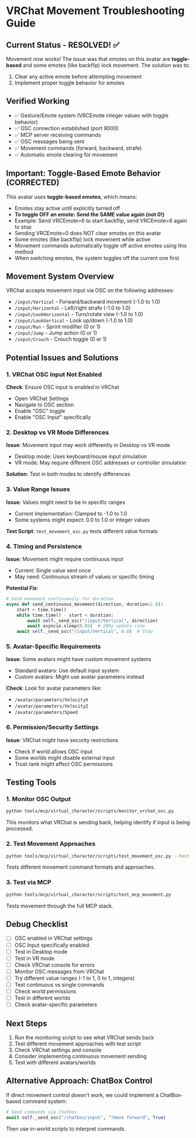 # VRChat Movement Troubleshooting Guide

## Current Status - RESOLVED! ✅

Movement now works! The issue was that emotes on this avatar are **toggle-based** and some emotes (like backflip) lock movement. The solution was to:
1. Clear any active emote before attempting movement
2. Implement proper toggle behavior for emotes

## Verified Working
- ✅ Gesture/Emote system (VRCEmote integer values with toggle behavior)
- ✅ OSC connection established (port 9000)
- ✅ MCP server receiving commands
- ✅ OSC messages being sent
- ✅ Movement commands (forward, backward, strafe)
- ✅ Automatic emote clearing for movement

## Important: Toggle-Based Emote Behavior (CORRECTED)

This avatar uses **toggle-based emotes**, which means:
- Emotes stay active until explicitly turned off
- **To toggle OFF an emote: Send the SAME value again (not 0!)**
- Example: Send VRCEmote=6 to start backflip, send VRCEmote=6 again to stop
- Sending VRCEmote=0 does NOT clear emotes on this avatar
- Some emotes (like backflip) lock movement while active
- Movement commands automatically toggle off active emotes using this method
- When switching emotes, the system toggles off the current one first

## Movement System Overview

VRChat accepts movement input via OSC on the following addresses:
- `/input/Vertical` - Forward/backward movement (-1.0 to 1.0)
- `/input/Horizontal` - Left/right strafe (-1.0 to 1.0)
- `/input/LookHorizontal` - Turn/rotate view (-1.0 to 1.0)
- `/input/LookVertical` - Look up/down (-1.0 to 1.0)
- `/input/Run` - Sprint modifier (0 or 1)
- `/input/Jump` - Jump action (0 or 1)
- `/input/Crouch` - Crouch toggle (0 or 1)

## Potential Issues and Solutions

### 1. VRChat OSC Input Not Enabled
**Check**: Ensure OSC input is enabled in VRChat
- Open VRChat Settings
- Navigate to OSC section
- Enable "OSC" toggle
- Enable "OSC Input" specifically

### 2. Desktop vs VR Mode Differences
**Issue**: Movement input may work differently in Desktop vs VR mode
- Desktop mode: Uses keyboard/mouse input simulation
- VR mode: May require different OSC addresses or controller simulation

**Solution**: Test in both modes to identify differences

### 3. Value Range Issues
**Issue**: Values might need to be in specific ranges
- Current implementation: Clamped to -1.0 to 1.0
- Some systems might expect: 0.0 to 1.0 or integer values

**Test Script**: `test_movement_osc.py` tests different value formats

### 4. Timing and Persistence
**Issue**: Movement might require continuous input
- Current: Single value sent once
- May need: Continuous stream of values or specific timing

**Potential Fix**:
```python
# Send movement continuously for duration
async def send_continuous_movement(direction, duration=2.0):
    start = time.time()
    while time.time() - start < duration:
        await self._send_osc("/input/Vertical", direction)
        await asyncio.sleep(0.05)  # 20Hz update rate
    await self._send_osc("/input/Vertical", 0.0)  # Stop
```

### 5. Avatar-Specific Requirements
**Issue**: Some avatars might have custom movement systems
- Standard avatars: Use default input system
- Custom avatars: Might use avatar parameters instead

**Check**: Look for avatar parameters like:
- `/avatar/parameters/VelocityX`
- `/avatar/parameters/VelocityZ`
- `/avatar/parameters/Speed`

### 6. Permission/Security Settings
**Issue**: VRChat might have security restrictions
- Check if world allows OSC input
- Some worlds might disable external input
- Trust rank might affect OSC permissions

## Testing Tools

### 1. Monitor OSC Output
```bash
python tools/mcp/virtual_character/scripts/monitor_vrchat_osc.py
```
This monitors what VRChat is sending back, helping identify if input is being processed.

### 2. Test Movement Approaches
```bash
python tools/mcp/virtual_character/scripts/test_movement_osc.py --host 192.168.0.152
```
Tests different movement command formats and approaches.

### 3. Test via MCP
```bash
python tools/mcp/virtual_character/scripts/test_mcp_movement.py
```
Tests movement through the full MCP stack.

## Debug Checklist

- [ ] OSC enabled in VRChat settings
- [ ] OSC Input specifically enabled
- [ ] Test in Desktop mode
- [ ] Test in VR mode
- [ ] Check VRChat console for errors
- [ ] Monitor OSC messages from VRChat
- [ ] Try different value ranges (-1 to 1, 0 to 1, integers)
- [ ] Test continuous vs single commands
- [ ] Check world permissions
- [ ] Test in different worlds
- [ ] Check avatar-specific parameters

## Next Steps

1. Run the monitoring script to see what VRChat sends back
2. Test different movement approaches with test script
3. Check VRChat settings and console
4. Consider implementing continuous movement sending
5. Test with different avatars/worlds

## Alternative Approach: ChatBox Control

If direct movement control doesn't work, we could implement a ChatBox-based command system:
```python
# Send commands via chatbox
await self._send_osc("/chatbox/input", "!move forward", True)
```
Then use in-world scripts to interpret commands.
